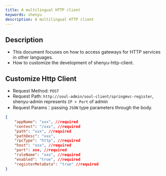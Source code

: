 ```yaml
---
title: A multilingual HTTP client
keywords: shenyu
description: A multilingual HTTP client
---
```


## Description

* This document focuses on how to access gateways for HTTP services in other languages.
* How to customize the development of shenyu-http-client.

## Customize Http Client

* Request Method: `POST`
* Request Path: `http://soul-admin/soul-client/springmvc-register`, shenyu-admin represents `IP + Port` of admin
* Request Params：passing `JSON` type parameters through the body.

```json
{
	"appName": "xxx", //required
	"context": "/xxx", //required
	"path": "xxx", //required
	"pathDesc": "xxx", 
	"rpcType": "http", //required
	"host": "xxx", //required
	"port": xxx, //required
	"ruleName": "xxx", //required
	"enabled": "true", //required
	"registerMetaData": "true" //required
}
```




